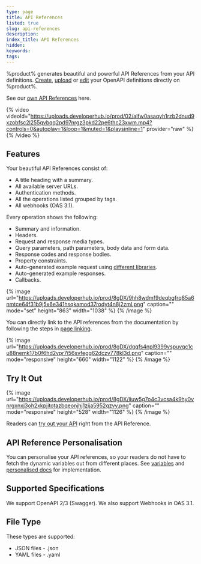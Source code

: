 ```yaml
---
type: page
title: API References
listed: true
slug: api-references
description: 
index_title: API References
hidden: 
keywords: 
tags: 
---
```



%product% generates beautiful and powerful API References from your API definitions. [Create](/support-center/edit-references#create-a-new-api-definition), [upload](/support-center/uploading-references) or [edit](/support-center/edit-references) your OpenAPI definitions directly on %product%.

See our [own API References](/v1.0/api/ref) here.


{% video videoId="https://uploads.developerhub.io/prod/02/alfw0asaqyh1rzb2dnud9xzobfsc2l255qvbqq2pd97nrgz3pkd22pe6thc23xwm.mp4?controls=0&autoplay=1&loop=1&muted=1&playsinline=1" provider="raw" %}
{% /video %}


## Features

Your beautiful API References consist of:

- A title heading with a summary.
- All available server URLs.
- Authentication methods.
- All the operations listed grouped by tags.
- All webhooks (OAS 3.1).

Every operation shows the following:

- Summary and information.
- Headers.
- Request and response media types.
- Query parameters, path parameters, body data and form data.
- Response codes and response bodies.
- Property constraints.
- Auto-generated example request using [different libraries](/support-center/code-generation).
- Auto-generated example responses.
- Callbacks.


{% image url="https://uploads.developerhub.io/prod/8gDX/9hh8wdmf9deqbgfrq85a6nmtce64f31b9j5x6e341hsqkamod37rodyt4n8j2zml.png" caption="" mode="set" height="863" width="1038" %}
{% /image %}


You can directly link to the API references from the documentation by following the steps in [page linking](/support-center/page-linking).


{% image url="https://uploads.developerhub.io/prod/8gDX/dgqfs4npl9399vspuvqc1cu88nemk17b0f6hd2vpr7i56svfegg62dczv778kl3d.png" caption="" mode="responsive" height="660" width="1122" %}
{% /image %}


## Try It Out


{% image url="https://uploads.developerhub.io/prod/8gDX/liuw5g7o4c3vcsa4k9hy0vnrgxnxj3oh2xkpjitotazbqeonjhj1zija5952qzvy.png" caption="" mode="responsive" height="528" width="1126" %}
{% /image %}


Readers can [try out your API](/support-center/try-it-out) right from the API Reference.

## API Reference Personalisation

You can personalise your API references, so your readers do not have to fetch the dynamic variables out from different places.  See [variables](/support-center/variables) and [personalised docs](/support-center/personalised-docs) for implementation.

## Supported Specifications

We support OpenAPI 2/3 (Swagger). We also support Webhooks in OAS 3.1.

## File Type

These types are supported:

- JSON files - .json
- YAML files - .yaml

